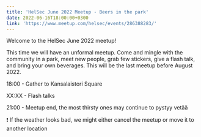 ```yaml
---
title: 'HelSec June 2022 Meetup - Beers in the park'
date: 2022-06-16T18:00:00+0300
link: 'https://www.meetup.com/helsec/events/286388283/'
---
```


Welcome to the HelSec June 2022 meetup!

 This time we will have an unformal meetup. Come and mingle with the community in a park, meet new people, grab few stickers, give a flash talk, and bring your own beverages. This will be the last meetup before August 2022.

 18:00 - Gather to Kansalaistori Square

 XX:XX - Flash talks

 21:00 - Meetup end, the most thirsty ones may continue to pystyy vetää

 ❗️ If the weather looks bad, we might either cancel the meetup or move it to another location

 